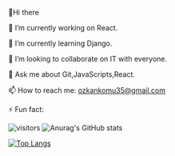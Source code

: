 👋Hi there 

🔭 I’m currently working on React.

🌱 I’m currently learning Django. 

👯 I’m looking to collaborate on IT with everyone.

💬 Ask me about Git,JavaScripts,React.

📫 How to reach me: ozkankomu35@gmail.com

⚡ Fun fact:

![visitors](https://visitor-badge.glitch.me/badge?page_id=page.id&left_color=green&right_color=red)
![Anurag's GitHub stats](https://github-readme-stats.vercel.app/api?username=ozkankomu&show_icons=true&theme=radical)

[![Top Langs](https://github-readme-stats.vercel.app/api/top-langs/?username=ozkankomu)](https://github.com/anuraghazra/github-readme-stats)


